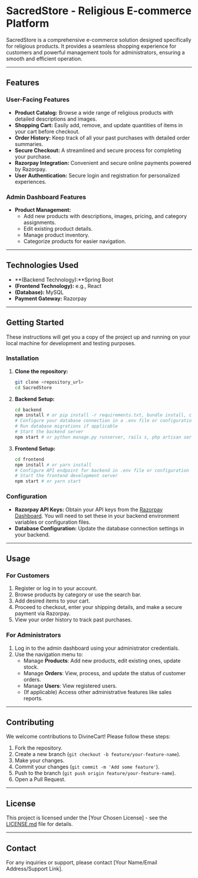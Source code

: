 # SacredStore - Religious E-commerce Platform

SacredStore is a comprehensive e-commerce solution designed specifically for religious products. It provides a seamless shopping experience for customers and powerful management tools for administrators, ensuring a smooth and efficient operation.

---

## Features

### User-Facing Features

* **Product Catalog:** Browse a wide range of religious products with detailed descriptions and images.
* **Shopping Cart:** Easily add, remove, and update quantities of items in your cart before checkout.
* **Order History:** Keep track of all your past purchases with detailed order summaries.
* **Secure Checkout:** A streamlined and secure process for completing your purchase.
* **Razorpay Integration:** Convenient and secure online payments powered by Razorpay.
* **User Authentication:** Secure login and registration for personalized experiences.

### Admin Dashboard Features

* **Product Management:**
    * Add new products with descriptions, images, pricing, and category assignments.
    * Edit existing product details.
    * Manage product inventory.
    *  Categorize products for easier navigation.

---

## Technologies Used

* **(Backend Technology):**Spring Boot
* **(Frontend Technology):** e.g., React
* **(Database):**  MySQL
* **Payment Gateway:** Razorpay


---

## Getting Started

These instructions will get you a copy of the project up and running on your local machine for development and testing purposes.


### Installation

1.  **Clone the repository:**
    ```bash
    git clone <repository_url>
    cd SacredStore
    ```

2.  **Backend Setup:**
    ```bash
    cd backend
    npm install # or pip install -r requirements.txt, bundle install, composer install
    # Configure your database connection in a .env file or configuration file
    # Run database migrations if applicable
    # Start the backend server
    npm start # or python manage.py runserver, rails s, php artisan serve
    ```

3.  **Frontend Setup:**
    ```bash
    cd frontend
    npm install # or yarn install
    # Configure API endpoint for backend in .env file or configuration file
    # Start the frontend development server
    npm start # or yarn start
    ```

### Configuration

* **Razorpay API Keys:** Obtain your API keys from the [Razorpay Dashboard](https://dashboard.razorpay.com/). You will need to set these in your backend environment variables or configuration files.
* **Database Configuration:** Update the database connection settings in your backend.

---

## Usage

### For Customers

1.  Register or log in to your account.
2.  Browse products by category or use the search bar.
3.  Add desired items to your cart.
4.  Proceed to checkout, enter your shipping details, and make a secure payment via Razorpay.
5.  View your order history to track past purchases.

### For Administrators

1.  Log in to the admin dashboard using your administrator credentials.
2.  Use the navigation menu to:
    * Manage **Products**: Add new products, edit existing ones, update stock.
    * Manage **Orders**: View, process, and update the status of customer orders.
    * Manage **Users**: View registered users.
    * (If applicable) Access other administrative features like sales reports.

---

## Contributing

We welcome contributions to DivineCart! Please follow these steps:

1.  Fork the repository.
2.  Create a new branch (`git checkout -b feature/your-feature-name`).
3.  Make your changes.
4.  Commit your changes (`git commit -m 'Add some feature'`).
5.  Push to the branch (`git push origin feature/your-feature-name`).
6.  Open a Pull Request.

---

## License

This project is licensed under the [Your Chosen License] - see the [LICENSE.md](LICENSE.md) file for details.

---

## Contact

For any inquiries or support, please contact [Your Name/Email Address/Support Link].
